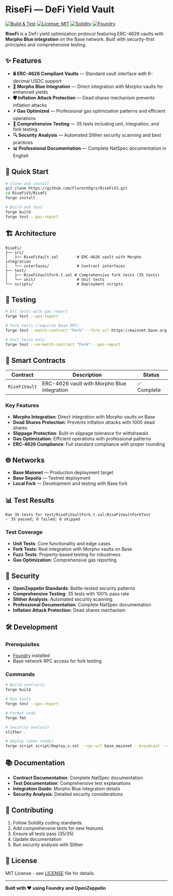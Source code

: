 # RiseFi — DeFi Yield Vault

[![Build & Test](https://github.com/FlorentDgrs/RiseFiV3/actions/workflows/build-and-test.yml/badge.svg)](https://github.com/FlorentDgrs/RiseFiV3/actions/workflows/build-and-test.yml)
[![License: MIT](https://img.shields.io/badge/License-MIT-yellow.svg)](https://opensource.org/licenses/MIT)
[![Solidity](https://img.shields.io/badge/Solidity-0.8.27-blue.svg)](https://docs.soliditylang.org/)
[![Foundry](https://img.shields.io/badge/Built%20with-Foundry-FFDB1C.svg)](https://getfoundry.sh/)

**RiseFi** is a DeFi yield optimization protocol featuring ERC-4626 vaults with **Morpho Blue integration** on the Base network. Built with security-first principles and comprehensive testing.

## ✨ Features

- **🔒 ERC-4626 Compliant Vaults** — Standard vault interface with 6-decimal USDC support
- **🌊 Morpho Blue Integration** — Direct integration with Morpho vaults for enhanced yields
- **🛡️ Inflation Attack Protection** — Dead shares mechanism prevents inflation attacks
- **⚡ Gas Optimized** — Professional gas optimization patterns and efficient operations
- **🧪 Comprehensive Testing** — 35 tests including unit, integration, and fork testing
- **🔍 Security Analysis** — Automated Slither security scanning and best practices
- **📊 Professional Documentation** — Complete NatSpec documentation in English

## 🚀 Quick Start

```bash
# Clone and install
git clone https://github.com/FlorentDgrs/RiseFiV3.git
cd RiseFiV3/RiseFi
forge install

# Build and test
forge build
forge test --gas-report
```

## 🏗️ Architecture

```
RiseFi/
├── src/
│   ├── RiseFiVault.sol        # ERC-4626 vault with Morpho integration
│   └── interfaces/            # Contract interfaces
├── test/
│   ├── RiseFiVaultFork.t.sol # Comprehensive fork tests (35 tests)
│   └── unit/                  # Unit tests
└── scripts/                   # Deployment scripts
```

## 🧪 Testing

```bash
# All tests with gas report
forge test --gas-report

# Fork tests (requires Base RPC)
forge test --match-contract "Fork" --fork-url https://mainnet.base.org --fork-block-number 32778110

# Unit tests only
forge test --no-match-contract "Fork" --gas-report
```

## 🔧 Smart Contracts

| Contract      | Description                                 | Status      |
| ------------- | ------------------------------------------- | ----------- |
| `RiseFiVault` | ERC-4626 vault with Morpho Blue integration | ✅ Complete |

### Key Features

- **Morpho Integration**: Direct integration with Morpho vaults on Base
- **Dead Shares Protection**: Prevents inflation attacks with 1000 dead shares
- **Slippage Protection**: Built-in slippage tolerance for withdrawals
- **Gas Optimization**: Efficient operations with professional patterns
- **ERC-4626 Compliance**: Full standard compliance with proper rounding

## 🌐 Networks

- **Base Mainnet** — Production deployment target
- **Base Sepolia** — Testnet deployment
- **Local Fork** — Development and testing with Base fork

## 📊 Test Results

```
Ran 35 tests for test/RiseFiVaultFork.t.sol:RiseFiVaultForkTest
✅ 35 passed; 0 failed; 0 skipped
```

### Test Coverage

- **Unit Tests**: Core functionality and edge cases
- **Fork Tests**: Real integration with Morpho vaults on Base
- **Fuzz Tests**: Property-based testing for robustness
- **Gas Optimization**: Comprehensive gas reporting

## 🔐 Security

- **OpenZeppelin Standards**: Battle-tested security patterns
- **Comprehensive Testing**: 35 tests with 100% pass rate
- **Slither Analysis**: Automated security scanning
- **Professional Documentation**: Complete NatSpec documentation
- **Inflation Attack Protection**: Dead shares mechanism

## 🛠️ Development

### Prerequisites

- [Foundry](https://getfoundry.sh/) installed
- Base network RPC access for fork testing

### Commands

```bash
# Build contracts
forge build

# Run tests
forge test --gas-report

# Format code
forge fmt

# Security analysis
slither .

# Deploy (when ready)
forge script script/Deploy.s.sol --rpc-url base_mainnet --broadcast --verify
```

## 📚 Documentation

- **Contract Documentation**: Complete NatSpec documentation
- **Test Documentation**: Comprehensive test explanations
- **Integration Guide**: Morpho Blue integration details
- **Security Analysis**: Detailed security considerations

## 🤝 Contributing

1. Follow Solidity coding standards
2. Add comprehensive tests for new features
3. Ensure all tests pass (35/35)
4. Update documentation
5. Run security analysis with Slither

## 📄 License

MIT License - see [LICENSE](LICENSE) file for details.

---

**Built with ❤️ using Foundry and OpenZeppelin**
